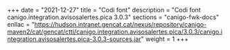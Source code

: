 +++
date        = "2021-12-27"
title       = "Codi font"
description = "Codi font canigo.integration.avisosalertes.pica 3.0.3"
sections    = "canigo-fwk-docs"
enllac		= "https://hudson.intranet.gencat.cat/nexus/repository/canigo-maven2/cat/gencat/ctti/canigo.integration.avisosalertes.pica/3.0.3/canigo.integration.avisosalertes.pica-3.0.3-sources.jar"
weight		= 1
+++
